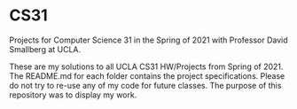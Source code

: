 # CS31
Projects for Computer Science 31 in the Spring of 2021 with Professor David Smallberg at UCLA.

These are my solutions to all UCLA CS31 HW/Projects from Spring of 2021. The README.md for each folder contains the project specifications. Please do not try to re-use any of my code for future classes. The purpose of this repository was to display my work. 
